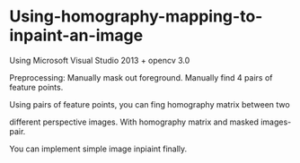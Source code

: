 # Using-homography-mapping-to-inpaint-an-image
Using Microsoft Visual Studio 2013 + opencv 3.0 

Preprocessing: Manually mask out foreground.
               Manually find 4 pairs of feature points.

Using pairs of feature points, you can fing homography matrix between two 

different perspective images. With homography matrix and masked images-pair.

You can implement simple image inpiaint finally.


